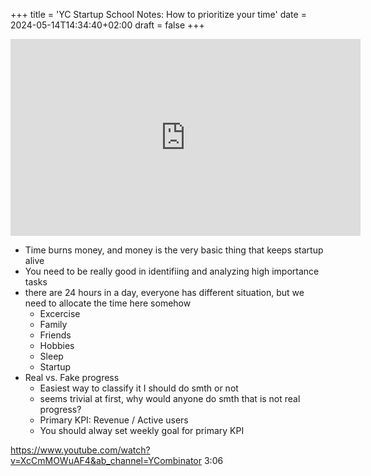 +++
title = 'YC Startup School Notes: How to prioritize your time'
date = 2024-05-14T14:34:40+02:00
draft = false
+++

<iframe width="560" height="315" src="https://www.youtube.com/embed/XcCmMOWuAF4?si=ok0LTOw388rmT6Od" title="YouTube video player" frameborder="0" allow="accelerometer; autoplay; clipboard-write; encrypted-media; gyroscope; picture-in-picture; web-share" referrerpolicy="strict-origin-when-cross-origin" allowfullscreen></iframe>

- Time burns money, and money is the very basic thing that keeps startup alive
- You need to be really good in identifiing and analyzing high importance tasks
- there are 24 hours in a day, everyone has different situation, but we need to allocate the time here somehow
    - Excercise
    - Family
    - Friends
    - Hobbies
    - Sleep
    - Startup
- Real vs. Fake progress
    - Easiest way to classify it I should do smth or not
    - seems trivial at first, why would anyone do smth that is not real progress?
    - Primary KPI: Revenue / Active users
    - You should alway set weekly goal for primary KPI

https://www.youtube.com/watch?v=XcCmMOWuAF4&ab_channel=YCombinator 3:06